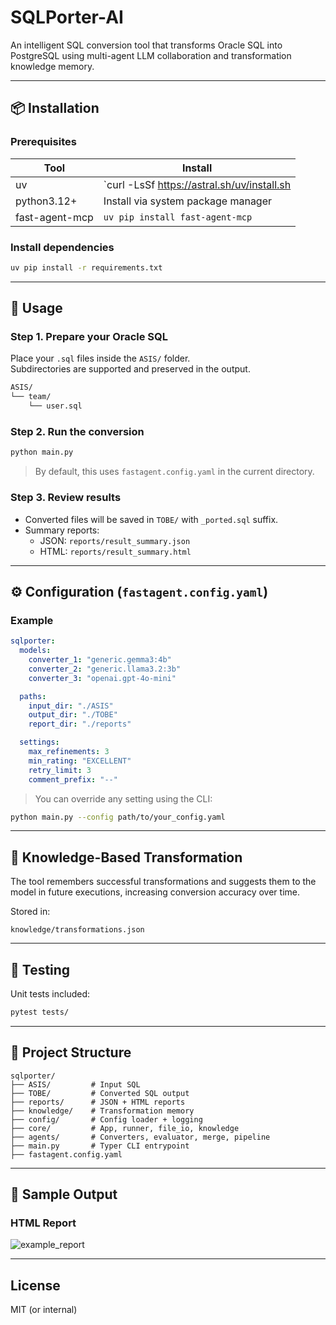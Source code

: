 # SQLPorter-AI

An intelligent SQL conversion tool that transforms Oracle SQL into PostgreSQL using multi-agent LLM collaboration and transformation knowledge memory.

---

## 📦 Installation

### Prerequisites

| Tool     | Install |
|----------|---------|
| uv       | `curl -LsSf https://astral.sh/uv/install.sh | sh` |
| python3.12+ | Install via system package manager |
| fast-agent-mcp | `uv pip install fast-agent-mcp` |

### Install dependencies

```bash
uv pip install -r requirements.txt
```

---

## 🚀 Usage

### Step 1. Prepare your Oracle SQL

Place your `.sql` files inside the `ASIS/` folder.  
Subdirectories are supported and preserved in the output.

```bash
ASIS/
└── team/
    └── user.sql
```

### Step 2. Run the conversion

```bash
python main.py
```

> By default, this uses `fastagent.config.yaml` in the current directory.

### Step 3. Review results

- Converted files will be saved in `TOBE/` with `_ported.sql` suffix.
- Summary reports:
  - JSON: `reports/result_summary.json`
  - HTML: `reports/result_summary.html`

---

## ⚙️ Configuration (`fastagent.config.yaml`)

### Example

```yaml
sqlporter:
  models:
    converter_1: "generic.gemma3:4b"
    converter_2: "generic.llama3.2:3b"
    converter_3: "openai.gpt-4o-mini"

  paths:
    input_dir: "./ASIS"
    output_dir: "./TOBE"
    report_dir: "./reports"

  settings:
    max_refinements: 3
    min_rating: "EXCELLENT"
    retry_limit: 3
    comment_prefix: "--"
```

> You can override any setting using the CLI:
```bash
python main.py --config path/to/your_config.yaml
```

---

## 🧠 Knowledge-Based Transformation

The tool remembers successful transformations and suggests them to the model in future executions, increasing conversion accuracy over time.

Stored in:
```
knowledge/transformations.json
```

---

## 🧪 Testing

Unit tests included:

```bash
pytest tests/
```

---

## 📁 Project Structure

```
sqlporter/
├── ASIS/         # Input SQL
├── TOBE/         # Converted SQL output
├── reports/      # JSON + HTML reports
├── knowledge/    # Transformation memory
├── config/       # Config loader + logging
├── core/         # App, runner, file_io, knowledge
├── agents/       # Converters, evaluator, merge, pipeline
├── main.py       # Typer CLI entrypoint
├── fastagent.config.yaml
```

---

## 🧩 Sample Output

### HTML Report

![example_report](docs/report_example.png)

---

## License

MIT (or internal)